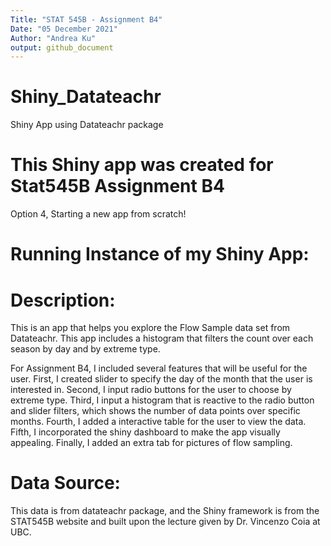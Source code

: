 ```yaml
---
Title: "STAT 545B - Assignment B4"
Date: "05 December 2021"
Author: "Andrea Ku"
output: github_document
---
```


# Shiny_Datateachr
Shiny App using Datateachr package

# This Shiny app was created for Stat545B Assignment B4
Option 4, Starting a new app from scratch!

# Running Instance of my Shiny App:



# Description:

This is an app that helps you explore the Flow Sample data set from Datateachr. This app includes a histogram that filters the count over each season by day and by extreme type. 

For Assignment B4, I included several features that will be useful for the user. First, I created slider to specify the day of the month that the user is interested in. Second, I input radio buttons for the user to choose by extreme type. Third, I input a histogram that is reactive to the radio button and slider filters, which shows the number of data points over specific months. Fourth, I added a interactive table for the user to view the data. Fifth, I incorporated the shiny dashboard to make the app visually appealing. Finally, I added an extra tab for pictures of flow sampling. 


# Data Source:
This data is from datateachr package, and the Shiny framework is from the STAT545B website and built upon the lecture given by Dr. Vincenzo Coia at UBC.